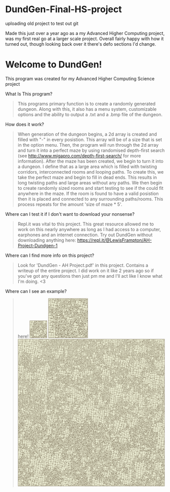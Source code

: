 # **DundGen-Final-HS-project**
uploading old project to test out git

Made this just over a year ago as a my Advanced Higher Computing project, was my first real go at a larger scale project. Overall fairly happy with how it turned out, though looking back over it there's defo sections I'd change.

# Welcome to DundGen!
 
 This program was created for my Advanced Higher Computing Science project
 
What Is This program?
 
>This programs primary function is to create a randomly generated dungeon. Along with this, it also has a menu system, customizable options and the ability to output a .txt and a .bmp file of the dungeon.

How does it work?

>When generation of the dungeon begins, a 2d array is created and filled with "-" in every posistion. This array will be of a size that is set in the option menu. 
Then, the program will run through the 2d array and turn it into a perfect maze by using randomised depth-first search (see http://www.migapro.com/depth-first-search/ for more information).
After the maze has been created, we begin to turn it into a dungeon. I define that as a large area which is filled with twisting corridors, interconnected rooms and looping paths. To create this, we take the perfect maze and begin to fill in dead ends. This results in long twisting paths and large areas without any paths. We then begin to create randomly sized rooms and start testing to see if the could fit anywhere in the maze. If the room is found to have a valid posistion then it is placed and connected to any surrounding paths/rooms. This process repeats for the amount 'size of maze * 5'.

Where can I test it if I don't want to download your nonsense?

>Repl.it was vital to this project. This great resource allowed me to work on this nearly anywhere as long as I had access to a computer, earphones and an internet connection. Try out DundGen without downloading anything here: https://repl.it/@LewisFrampton/AH-Project-Dundgen-1

Where can I find more info on this project?

>Look for 'DundGen - AH Project.pdf' in this project. Contains a writeup of the entire project. I did work on it like 2 years ago so if you've got any questions then just pm me and I'll act like I know what I'm doing. <3

Where can I see an example?

>here!
![example dungeon output](https://github.com/LewisFramps/DundGen-Final-HS-project-/blob/master/55.bmp)
![example dungeon output](https://github.com/LewisFramps/DundGen-Final-HS-project-/blob/master/125.bmp)
![example dungeon output](https://github.com/LewisFramps/DundGen-Final-HS-project-/blob/master/555.bmp)


